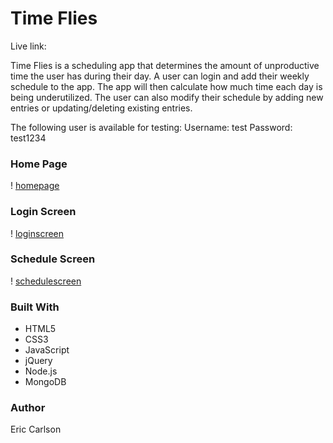 # Time Flies

Live link: 

Time Flies is a scheduling app that determines the amount of unproductive time the user has during their day.
A user can login and add their weekly schedule to the app. The app will then calculate how much time each day is being underutilized.
The user can also modify their schedule by adding new entries or updating/deleting existing entries.

The following user is available for testing:
Username: test      Password: test1234

### Home Page
! [homepage](https://raw.githubusercontent.com/ecarlson1201/node-capstone/public/assets/home-screen.png)

### Login Screen
! [loginscreen](https://raw.githubusercontent.com/ecarlson1201/node-capstone/public/assets/login-screen.png)

### Schedule Screen
! [schedulescreen](https://raw.githubusercontent.com/ecarlson1201/node-capstone/public/assets/schedule-screen.png)

### Built With

* HTML5
* CSS3
* JavaScript
* jQuery
* Node.js
* MongoDB

### Author
Eric Carlson